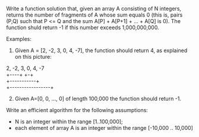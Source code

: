 Write a function solution that, given an array A consisting of N integers, returns the number of fragments of A whose sum equals 0 (this is, pairs (P,Q) such that P <= Q and the sum A[P] + A[P+1] + ... + A[Q] is 0). The function shuld return -1 if this number exceeds 1,000,000,000.
  
Examples:
  
1. Given A = [2, -2, 3, 0, 4, -7], the function should return 4, as explained on this picture:

2, -2, 3, 0, 4, -7  
+----+   +-+  
      +-----------+  
+-----------------+  
  
2. Given A=[0, 0, ..., 0] of length 100,000 the function should return -1.
  
Write an efficient algorithm for the following assumptions:
- N is an integer within the range [1..100,000];
- each element of array A is an integer within the range [-10,000 .. 10,000]
